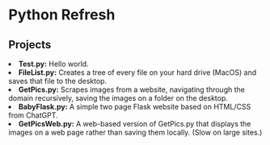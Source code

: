 <H1>Python Refresh</H1>
<H2>Projects</H2>
<li><b>Test.py:</b> Hello world.</li>
<li><b>FileList.py:</b> Creates a tree of every file on your hard drive (MacOS) and saves that file to the desktop.</li>
<li><b>GetPics.py:</b> Scrapes images from a website, navigating through the domain recursively, saving the images on a folder on the desktop.</li>
<li><b>BabyFlask.py:</b> A simple two page Flask website based on HTML/CSS from ChatGPT.</li>
<li><b>GetPicsWeb.py:</b> A web-based version of GetPics.py that displays the images on a web page rather than saving them locally. (Slow on large sites.)</li>